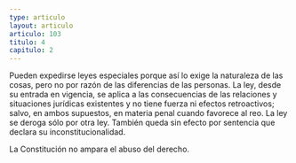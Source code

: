 ```yaml
---
type: articulo
layout: articulo
articulo: 103
titulo: 4
capitulo: 2
---
```

Pueden expedirse leyes especiales porque así lo exige la naturaleza de las cosas, pero no por razón de las diferencias de las personas. La ley, desde su entrada en vigencia, se aplica a las consecuencias de las relaciones y situaciones jurídicas existentes y no tiene fuerza ni efectos retroactivos; salvo, en ambos supuestos, en materia penal cuando favorece al reo. La ley se deroga sólo por otra ley. También queda sin efecto por sentencia que declara su inconstitucionalidad.

La Constitución no ampara el abuso del derecho.